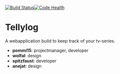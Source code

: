 [![Build Status](https://travis-ci.org/tellylog/tellylog.svg?branch=master)](https://travis-ci.org/tellylog/tellylog)[![Code Health](https://landscape.io/github/tellylog/tellylog/master/landscape.svg?style=flat)](https://landscape.io/github/tellylog/tellylog/master)
# Tellylog
A webapplication build to keep track of your tv-series.
* **pommi15**: projectmanager, developer
* **wolfal**: design
* **spitzfaust**: developer
* **anejat**: design
